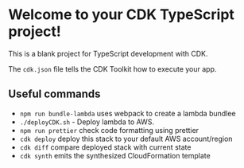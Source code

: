 # Welcome to your CDK TypeScript project!

This is a blank project for TypeScript development with CDK.

The `cdk.json` file tells the CDK Toolkit how to execute your app.

## Useful commands

- `npm run bundle-lambda` uses webpack to create a lambda bundlee
- `./deployCDK.sh` - Deploy lambda to AWS.
- `npm run prettier` check code formatting using prettier
- `cdk deploy` deploy this stack to your default AWS account/region
- `cdk diff` compare deployed stack with current state
- `cdk synth` emits the synthesized CloudFormation template
